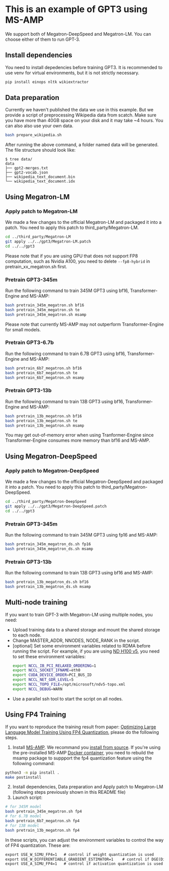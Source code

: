 # This is an example of GPT3 using MS-AMP
We support both of Megatron-DeepSpeed and Megatron-LM. You can choose either of them to run GPT-3.

## Install dependencies
You need to install depedencies before training GPT3. It is recommended to use venv for virtual environments, but it is not strictly necessary.
```bash
pip install einops nltk wikiextractor
```

## Data preparation
Currently we haven't published the data we use in this example. But we provide a script of preprocessing Wikipedia data from scatch. Make sure you have more than 40GB space on your disk and it may take ~4 hours. You can also also use your own data.

```bash
bash prepare_wikipedia.sh
```
After running the above command, a folder named data will be generated. The file structure should look like:
```
$ tree data/
data
├── gpt2-merges.txt
├── gpt2-vocab.json
├── wikipedia_text_document.bin
└── wikipedia_text_document.idx
```

## Using Megatron-LM

### Apply patch to Megatron-LM
We made a few changes to the official Megatron-LM and packaged it into a patch. You need to apply this patch to third_party/Megatron-LM.
```bash
cd ../third_party/Megatron-LM
git apply ../../gpt3/Megatron-LM.patch
cd ../../gpt3
```

Please note that if you are using GPU that does not support FP8 computation, such as Nvidia A100, you need to delete `--fp8-hybrid` in pretrain_xx_megatron.sh first.

### Pretrain GPT3-345m
Run the following command to train 345M GPT3 using bf16, Transformer-Engine and MS-AMP:
```bash
bash pretrain_345m_megatron.sh bf16
bash pretrain_345m_megatron.sh te
bash pretrain_345m_megatron.sh msamp
```

Please note that currently MS-AMP may not outperform Transformer-Engine for small models.

### Pretrain GPT3-6.7b
Run the following command to train 6.7B GPT3 using bf16, Transformer-Engine and MS-AMP:
```bash
bash pretrain_6b7_megatron.sh bf16
bash pretrain_6b7_megatron.sh te
bash pretrain_6b7_megatron.sh msamp
```

### Pretrain GPT3-13b
Run the following command to train 13B GPT3 using bf16, Transformer-Engine and MS-AMP:
```bash
bash pretrain_13b_megatron.sh bf16
bash pretrain_13b_megatron.sh te
bash pretrain_13b_megatron.sh msamp
```
You may get out-of-memory error when using Tranformer-Engine since Transformer-Engine consumes more memory than bf16 and MS-AMP. 

## Using Megatron-DeepSpeed

### Apply patch to Megatron-DeepSpeed
We made a few changes to the official Megatron-DeepSpeed and packaged it into a patch. You need to apply this patch to third_party/Megatron-DeepSpeed.
```bash
cd ../third_party/Megatron-DeepSpeed
git apply ../../gpt3/Megatron-DeepSpeed.patch
cd ../../gpt3
```

### Pretrain GPT3-345m
Run the following command to train 345M GPT3 using fp16 and MS-AMP:
```bash
bash pretrain_345m_megatron_ds.sh fp16
bash pretrain_345m_megatron_ds.sh msamp
```

### Pretrain GPT3-13b

Run the following command to train 13B GPT3 using bf16 and MS-AMP:
```bash
bash pretrain_13b_megatron_ds.sh bf16
bash pretrain_13b_megatron_ds.sh msamp
```

## Multi-node training
If you want to train GPT-3 with Megatron-LM using multiple nodes, you need:
- Upload training data to a shared storage and mount the shared storage to each node.
- Change MASTER_ADDR, NNODES, NODE_RANK in the script.
- [optional] Set some environment variables related to RDMA before running the script. For example, if you are using [ND H100 v5](https://learn.microsoft.com/en-us/azure/virtual-machines/nd-h100-v5-series), you need to set these environment variables:
  ```bash
  export NCCL_IB_PCI_RELAXED_ORDERING=1
  export NCCL_SOCKET_IFNAME=eth0
  export CUDA_DEVICE_ORDER=PCI_BUS_ID
  export NCCL_NET_GDR_LEVEL=5
  export NCCL_TOPO_FILE=/opt/microsoft/ndv5-topo.xml
  export NCCL_DEBUG=WARN
  ```
- Use a parallel ssh tool to start the script on all nodes.

## Using FP4 Training
If you want to reproduce the training result from paper: [Optimizing Large Language Model Training Using FP4 Quantization](https://arxiv.org/abs/2501.17116), please do the following steps.

1. Install [MS-AMP](https://github.com/Azure/MS-AMP). We recommand you [install from source](https://azure.github.io/MS-AMP/docs/getting-started/installation#install-from-source). If you're using the pre-installed MS-AMP [Docker container](https://azure.github.io/MS-AMP/docs/user-tutorial/container-images), you need to rebuild the msamp package to suppport the fp4 quantization feature using the following command:
  ```bash
  python3 -m pip install .
  make postinstall
  ```
2. Install dependencies, Data preparation and Apply patch to Megatron-LM (following steps previously shown in this README file)
3. Launch script:
  ```bash
  # for 345M model
  bash pretrain_345m_megatron.sh fp4
  # for 6.7B model
  bash pretrain_6b7_megatron.sh fp4
  # for 13B model
  bash pretrain_13b_megatron.sh fp4
  ```
  In these scripts, you can adjust the environment variables to control the way of FP4 quantization. These are:
  ```txt
  export USE_W_SIMU_FP4=1   # control if weight quantization is used
  export USE_W_DIFFERENTIABLE_GRADIENT_ESTIMATOR=1    # control if DGE(Differentiable Gradient Estimator) is used
  export USE_A_SIMU_FP4=1   # control if activation quantization is used
  ```